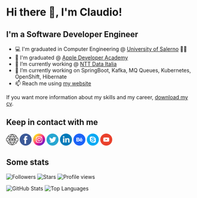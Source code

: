 # Hi there 👋, I'm Claudio!
## I'm a Software Developer Engineer
- 💻 I'm graduated in Computer Engineering @ [University of Salerno](https://www.unisa.it/) 👨‍🎓
- 🍎 I'm graduated @ [Apple Developer Academy](https://www.developeracademy.unina.it/it/)
- 🔭 I’m currently working @ [NTT Data Italia](https://it.nttdata.com/)
- 🌱 I’m currently working on SpringBoot, Kafka, MQ Queues, Kubernetes, OpenShift, Hibernate 
- 📫 Reach me using [my website](https://www.claudiodimauro.it)  

If you want more information about my skills and my career, [download my cv](https://www.claudiodimauro.it/downloads/curriculum_vitae/_ITA_CV_DiMauro_Claudio_Salvatore.pdf).

## Keep in contact with me
[<img alt="Claudio S. Di Mauro | Website" src="./img/www.png"  width="32" height="32"/>][website]
[<img alt="Claudio S. Di Mauro | Facebook" src="./img/facebook.png"  width="32" height="32"/>][facebook]
[<img alt="Claudio S. Di Mauro | Instagram" src="./img/instagram.png"  width="32" height="32"/>][instagram]
[<img alt="Claudio S. Di Mauro | Twitter" src="./img/twitter.png"  width="32" height="32"/>][twitter]
[<img alt="Claudio S. Di Mauro | LinkedIn" src="./img/linkedin.png"  width="32" height="32"/>][linkedin]
[<img alt="Claudio S. Di Mauro | BeHance" src="./img/behance.png"  width="32" height="32"/>][behance]
[<img alt="Claudio S. Di Mauro | Skype" src="./img/skype.png"  width="32" height="32"/>][skype]
[<img alt="Claudio S. Di Mauro | YouTube" src="./img/youtube.png"  width="32" height="32"/>][youtube]  

[website]: https://www.claudiodimauro.it
[facebook]: https://www.facebook.com/claudio.dimauro02/
[instagram]: https://www.instagram.com/_havana9/
[twitter]: https://twitter.com/claudiosdimauro
[linkedin]: https://www.linkedin.com/in/claudiodimauro/
[behance]: https://www.behance.net/_havana9/
[skype]: skype:claudio.dimauro1?call
[youtube]: https://www.youtube.com/channel/UCu5IbjF-vlxIg5vA2kl0p4g

## Some stats
![Followers](https://img.shields.io/github/followers/csdm)
![Stars](https://img.shields.io/github/stars/csdm)
![Profile views](https://gpvc.arturio.dev/csdm)

![GitHub Stats](https://github-readme-stats.vercel.app/api?username=csdm&show_icons=true&&line_height=40)
![Top Languages](https://github-readme-stats.vercel.app/api/top-langs/?username=csdm&show_icons=true)

